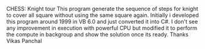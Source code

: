 CHESS: Knight tour
This program generate the sequence of steps for knight to cover all square without using the same square again.
Initially i developed this program around 1999 in VB 6.0 and just converted it into C#. I don't see any improvement in execution with powerful CPU but modified it to perform the compute in backgroup and show the solution once its ready.
Thanks
Vikas Panchal
